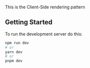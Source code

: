 This is the Client-Side rendering pattern

## Getting Started

To run the development server do this:

```bash
npm run dev
# or
yarn dev
# or
pnpm dev
```

